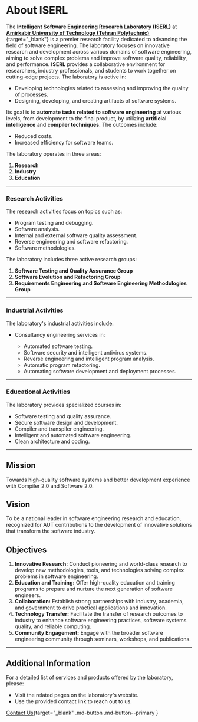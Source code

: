 # About ISERL

The **Intelligent Software Engineering Research Laboratory (ISERL)** at [**Amirkabir University of Technology (Tehran Polytechnic)**](https://aut.ac.ir/en){target="_blank"} is a premier research facility dedicated to advancing the field of software engineering. The laboratory focuses on innovative research and development across various domains of software engineering, aiming to solve complex problems and improve software quality, reliability, and performance. **ISERL** provides a collaborative environment for researchers, industry professionals, and students to work together on cutting-edge projects. The laboratory is active in:

- Developing technologies related to assessing and improving the quality of processes.
- Designing, developing, and creating artifacts of software systems.

Its goal is to **automate tasks related to software engineering** at various levels, from development to the final product, by utilizing **artificial intelligence** and **compiler techniques**. The outcomes include:

- Reduced costs.
- Increased efficiency for software teams.

The laboratory operates in three areas:

1. **Research**  
2. **Industry**  
3. **Education**



---

### Research Activities

The research activities focus on topics such as:

- Program testing and debugging.
- Software analysis.
- Internal and external software quality assessment.
- Reverse engineering and software refactoring.
- Software methodologies.

The laboratory includes three active research groups:

1. **Software Testing and Quality Assurance Group**  
2. **Software Evolution and Refactoring Group**  
3. **Requirements Engineering and Software Engineering Methodologies Group**

---

### Industrial Activities

The laboratory's industrial activities include:

- Consultancy engineering services in:

  - Automated software testing.
  - Software security and intelligent antivirus systems.
  - Reverse engineering and intelligent program analysis.
  - Automatic program refactoring.
  - Automating software development and deployment processes.

---

### Educational Activities

The laboratory provides specialized courses in:

- Software testing and quality assurance.
- Secure software design and development.
- Compiler and transpiler engineering.
- Intelligent and automated software engineering.
- Clean architecture and coding.

---


## Mission
Towards high-quality software systems and better development experience with Compiler 2.0 and Software 2.0.


## Vision
To be a national leader in software engineering research and education, recognized for AUT contributions to the development of innovative solutions that transform the software industry.


## Objectives
1. **Innovative Research:** Conduct pioneering and world-class research to develop new methodologies, tools, and technologies solving complex problems in software engineering.
2. **Education and Training:** Offer high-quality education and training programs to prepare and nurture the next generation of software engineers.
3. **Collaboration:** Establish strong partnerships with industry, academia, and government to drive practical applications and innovation.
4. **Technology Transfer:** Facilitate the transfer of research outcomes to industry to enhance software engineering practices, software systems quality, and reliable computing.
5. **Community Engagement:** Engage with the broader software engineering community through seminars, workshops, and publications.


---

## Additional Information

For a detailed list of services and products offered by the laboratory, please:

- Visit the related pages on the laboratory's website.  
- Use the provided contact link to reach out to us.

[Contact Us](https://www.m-zakeri.ir/pages/contact-me.html){target="_blank" .md-button .md-button--primary }
